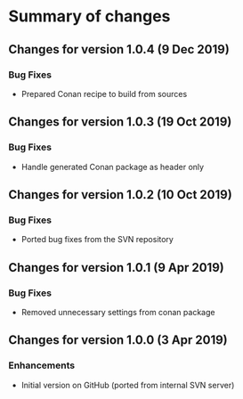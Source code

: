 # Summary of changes

## Changes for version 1.0.4 (9 Dec 2019)

### Bug Fixes

- Prepared Conan recipe to build from sources


## Changes for version 1.0.3 (19 Oct 2019)

### Bug Fixes

- Handle generated Conan package as header only


## Changes for version 1.0.2 (10 Oct 2019)

### Bug Fixes

- Ported bug fixes from the SVN repository


## Changes for version 1.0.1 (9 Apr 2019)

### Bug Fixes

- Removed unnecessary settings from conan package


## Changes for version 1.0.0 (3 Apr 2019)

### Enhancements

- Initial version on GitHub (ported from internal SVN server)

